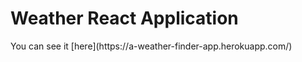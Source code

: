 <h1>Weather React Application</h1>
You can see it [here](https://a-weather-finder-app.herokuapp.com/)

